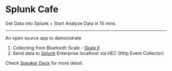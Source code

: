 # Splunk Cafe

Get Data into Splunk + Start Analyze Data in 15 mins

---

An open source app to demonstrate 

1. Collecting from Bluetooth Scale - [Skale II](https://github.com/atomaxinc/SkaleKitAndroid)
2. Send data to [Splunk](https://www.splunk.com/) Enterprise localhost via HEC (Http Event Collector)

Check [Speaker Deck](https://speakerdeck.com/androchentw/2021-02-17-splunk-cafe) for more detail.
